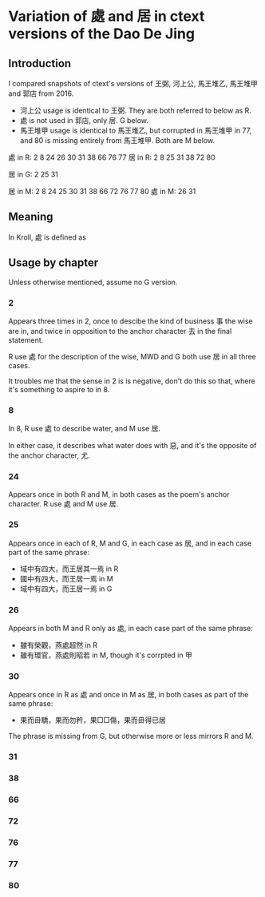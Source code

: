 # Variation of 處 and 居 in ctext versions of the Dao De Jing

## Introduction

I compared snapshots of ctext's versions of
王弼,
河上公,
馬王堆乙,
馬王堆甲
and 郭店
from 2016.

- 河上公 usage is identical to 王弼.
  They are both referred to below as R.
- 處 is not used in 郭店, only 居.
  G below.
- 馬王堆甲 usage is identical to 馬王堆乙,
  but corrupted in 馬王堆甲 in 77,
  and 80 is missing entirely from 馬王堆甲.
  Both are M below.

處 in R: 2 8 24    26 30 31 38 66    76 77
居 in R: 2 8    25       31 38    72       80

居 in G: 2      25       31

居 in M: 2 8 24 25    30 31 38 66 72 76 77 80
處 in M:           26    31


## Meaning

In Kroll,
處 is defined as


## Usage by chapter

Unless otherwise mentioned,
assume no G version.


### 2

Appears three times in 2,
once to descibe the kind of business 事 the wise are in,
and twice in opposition to the anchor character 去
in the final statement.

R use 處 for the description of the wise,
MWD and G both use 居 in all three cases.

It troubles me that the sense in 2 is is negative,
don't do this so that,
where it's something to aspire to in 8.

### 8

In 8, R use 處 to describe water,
and M use 居.

In either case,
it describes what water does with 惡,
and it's the opposite of the anchor character, 尤.


### 24

Appears once in both R and M,
in both cases as the poem's anchor character.
R use 處 and M use 居.


### 25

Appears once in each of R, M and G,
in each case as 居,
and in each case part of the same phrase:
- 域中有四大，而王居其一焉 in R
- 國中有四大，而王居一焉 in M
- 域中有四大，而王居一焉 in G


### 26

Appears in both M and R only as 處,
in each case part of the same phrase:
- 雖有榮觀，燕處超然 in R
- 雖有環官，燕處則昭若 in M,
  though it's corrpted in 甲


### 30

Appears once in R as 處
and once in M as 居,
in both cases as part of the same phrase:
- 果而毌驕，果而勿矜，果□□傷，果而毌得已居 

The phrase is missing from G,
but otherwise more or less mirrors R and M.

### 31


### 38


### 66


### 72


### 76


### 77


### 80
